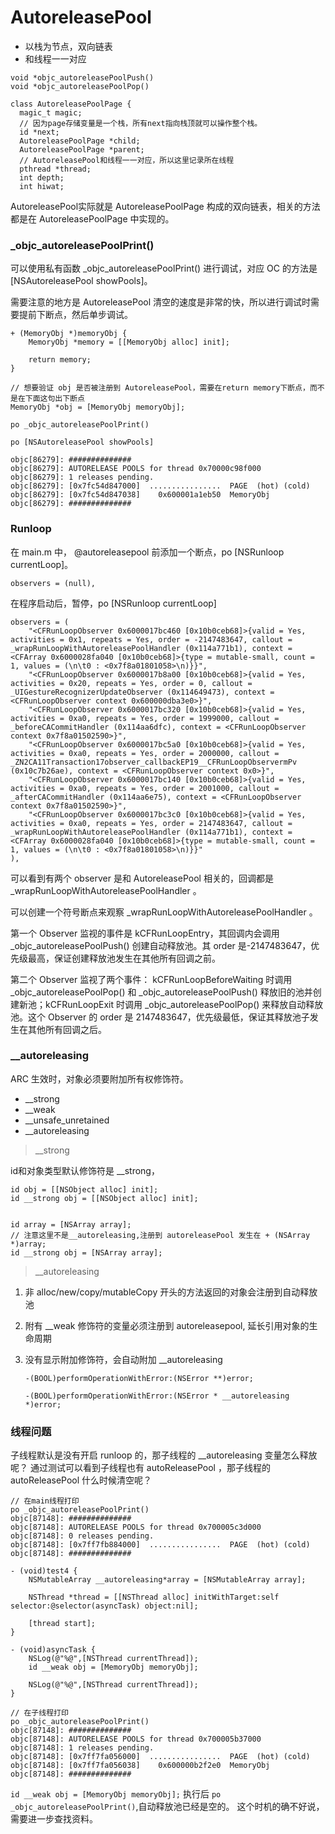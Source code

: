 

# AutoreleasePool



* 以栈为节点，双向链表
* 和线程一一对应



```
void *objc_autoreleasePoolPush()
void *objc_autoreleasePoolPop()

```







```
class AutoreleasePoolPage {
  magic_t magic;
  // 因为page存储变量是一个栈，所有next指向栈顶就可以操作整个栈。
  id *next;
  AutoreleasePoolPage *child;
  AutoreleasePoolPage *parent;
  // AutoreleasePool和线程一一对应，所以这里记录所在线程
  pthread *thread;
  int depth;
  int hiwat;
```
AutoreleasePool实际就是 AutoreleasePoolPage 构成的双向链表，相关的方法都是在 AutoreleasePoolPage 中实现的。

### _objc\_autoreleasePoolPrint()

可以使用私有函数 _objc\_autoreleasePoolPrint() 进行调试，对应 OC 的方法是 [NSAutoreleasePool showPools]。

需要注意的地方是 AutoreleasePool 清空的速度是非常的快，所以进行调试时需要提前下断点，然后单步调试。

```
+ (MemoryObj *)memoryObj {
    MemoryObj *memory = [[MemoryObj alloc] init];
    
    return memory;
}

// 想要验证 obj 是否被注册到 AutoreleasePool，需要在return memory下断点，而不是在下面这句出下断点 
MemoryObj *obj = [MemoryObj memoryObj];

```

```
po _objc_autoreleasePoolPrint()

po [NSAutoreleasePool showPools]

objc[86279]: ##############
objc[86279]: AUTORELEASE POOLS for thread 0x70000c98f000
objc[86279]: 1 releases pending.
objc[86279]: [0x7fc54d847000]  ................  PAGE  (hot) (cold)
objc[86279]: [0x7fc54d847038]    0x600001a1eb50  MemoryObj
objc[86279]: ##############

```

### Runloop

在 main.m 中， @autoreleasepool 前添加一个断点，po [NSRunloop currentLoop]。

```
observers = (null),
```

在程序启动后，暂停，po [NSRunloop currentLoop]


```
observers = (
    "<CFRunLoopObserver 0x6000017bc460 [0x10b0ceb68]>{valid = Yes, activities = 0x1, repeats = Yes, order = -2147483647, callout = _wrapRunLoopWithAutoreleasePoolHandler (0x114a771b1), context = <CFArray 0x6000028fa040 [0x10b0ceb68]>{type = mutable-small, count = 1, values = (\n\t0 : <0x7f8a01801058>\n)}}",
    "<CFRunLoopObserver 0x6000017b8a00 [0x10b0ceb68]>{valid = Yes, activities = 0x20, repeats = Yes, order = 0, callout = _UIGestureRecognizerUpdateObserver (0x114649473), context = <CFRunLoopObserver context 0x600000dba3e0>}",
    "<CFRunLoopObserver 0x6000017bc320 [0x10b0ceb68]>{valid = Yes, activities = 0xa0, repeats = Yes, order = 1999000, callout = _beforeCACommitHandler (0x114aa6dfc), context = <CFRunLoopObserver context 0x7f8a01502590>}",
    "<CFRunLoopObserver 0x6000017bc5a0 [0x10b0ceb68]>{valid = Yes, activities = 0xa0, repeats = Yes, order = 2000000, callout = _ZN2CA11Transaction17observer_callbackEP19__CFRunLoopObservermPv (0x10c7b26ae), context = <CFRunLoopObserver context 0x0>}",
    "<CFRunLoopObserver 0x6000017bc140 [0x10b0ceb68]>{valid = Yes, activities = 0xa0, repeats = Yes, order = 2001000, callout = _afterCACommitHandler (0x114aa6e75), context = <CFRunLoopObserver context 0x7f8a01502590>}",
    "<CFRunLoopObserver 0x6000017bc3c0 [0x10b0ceb68]>{valid = Yes, activities = 0xa0, repeats = Yes, order = 2147483647, callout = _wrapRunLoopWithAutoreleasePoolHandler (0x114a771b1), context = <CFArray 0x6000028fa040 [0x10b0ceb68]>{type = mutable-small, count = 1, values = (\n\t0 : <0x7f8a01801058>\n)}}"
),
```

可以看到有两个 observer 是和 AutoreleasePool 相关的，回调都是 _wrapRunLoopWithAutoreleasePoolHandler 。

可以创建一个符号断点来观察 _wrapRunLoopWithAutoreleasePoolHandler 。

第一个 Observer 监视的事件是 kCFRunLoopEntry，其回调内会调用 _objc_autoreleasePoolPush() 创建自动释放池。其 order 是-2147483647，优先级最高，保证创建释放池发生在其他所有回调之前。

第二个 Observer 监视了两个事件： kCFRunLoopBeforeWaiting 时调用_objc_autoreleasePoolPop() 和 _objc\_autoreleasePoolPush() 释放旧的池并创建新池；kCFRunLoopExit 时调用 \_objc\_autoreleasePoolPop() 来释放自动释放池。这个 Observer 的 order 是 2147483647，优先级最低，保证其释放池子发生在其他所有回调之后。

### __autoreleasing

ARC 生效时，对象必须要附加所有权修饰符。

* __strong
* __weak
* __unsafe\_unretained
* __autoreleasing

>__strong 

id和对象类型默认修饰符是 __strong，

```
id obj = [[NSObject alloc] init];
id __strong obj = [[NSObject alloc] init];


id array = [NSArray array];
// 注意这里不是__autoreleasing,注册到 autoreleasePool 发生在 + (NSArray *)array; 
id __strong obj = [NSArray array];

```

>__autoreleasing

1. 非 alloc/new/copy/mutableCopy 开头的方法返回的对象会注册到自动释放池
2. 附有 __weak 修饰符的变量必须注册到 autoreleasepool, 延长引用对象的生命周期
3. 没有显示附加修饰符，会自动附加 __autoreleasing
	
	```
	-(BOOL)performOperationWithError:(NSError **)error;
	
	-(BOOL)performOperationWithError:(NSError * __autoreleasing *)error;
	```



### 线程问题

子线程默认是没有开启 runloop 的，那子线程的 __autoreleasing 变量怎么释放呢？
通过测试可以看到子线程也有 autoReleasePool ，那子线程的 autoReleasePool 什么时候清空呢？

```
// 在main线程打印
po _objc_autoreleasePoolPrint()
objc[87148]: ##############
objc[87148]: AUTORELEASE POOLS for thread 0x700005c3d000
objc[87148]: 0 releases pending.
objc[87148]: [0x7ff7fb884000]  ................  PAGE  (hot) (cold)
objc[87148]: ##############

- (void)test4 {
    NSMutableArray __autoreleasing*array = [NSMutableArray array];
    
    NSThread *thread = [[NSThread alloc] initWithTarget:self selector:@selector(asyncTask) object:nil];
    
    [thread start];
}

- (void)asyncTask {
    NSLog(@"%@",[NSThread currentThread]);
    id __weak obj = [MemoryObj memoryObj];
    
    NSLog(@"%@",[NSThread currentThread]);
}

// 在子线程打印
po _objc_autoreleasePoolPrint()
objc[87148]: ##############
objc[87148]: AUTORELEASE POOLS for thread 0x700005b37000
objc[87148]: 1 releases pending.
objc[87148]: [0x7ff7fa056000]  ................  PAGE  (hot) (cold)
objc[87148]: [0x7ff7fa056038]    0x600000b2f2e0  MemoryObj
objc[87148]: ##############

```
```id __weak obj = [MemoryObj memoryObj];``` 执行后 ```po _objc_autoreleasePoolPrint()```,自动释放池已经是空的。
这个时机的确不好说，需要进一步查找资料。
